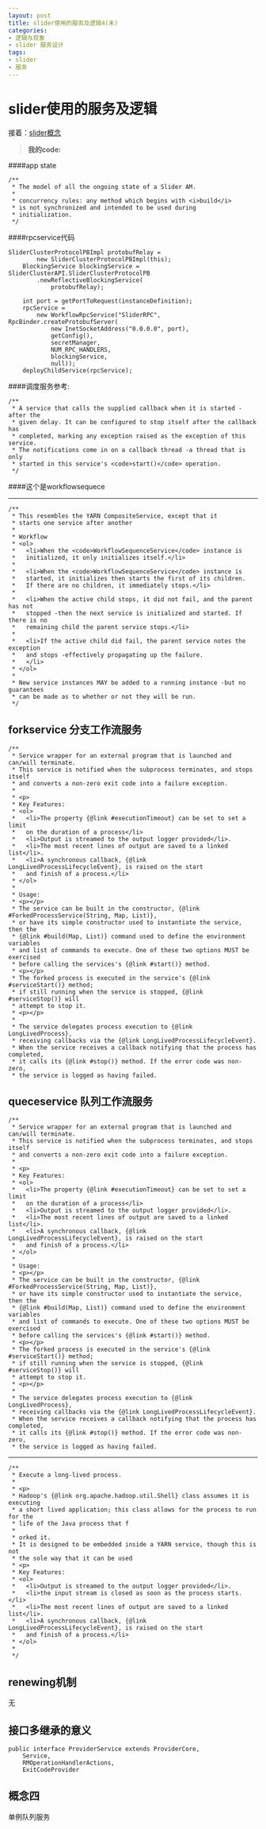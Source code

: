 ```yaml
---
layout: post
title: slider使用的服务及逻辑4(未)
categories:
- 逻辑与现象
- slider 服务设计
tags:
- slider
- 服务
---
```



<i class="icon-file"></i>slider使用的服务及逻辑
============

 
 接着：[slider概念](http://jayfans3.github.io/2015/03/slider_server/)

 > **我的code:**



####app state

	/**
	 * The model of all the ongoing state of a Slider AM.
	 *
	 * concurrency rules: any method which begins with <i>build</i>
	 * is not synchronized and intended to be used during
	 * initialization.
	 */

####rpcservice代码

	SliderClusterProtocolPBImpl protobufRelay =
	        new SliderClusterProtocolPBImpl(this);
	    BlockingService blockingService = SliderClusterAPI.SliderClusterProtocolPB
	        .newReflectiveBlockingService(
	            protobufRelay);
	
	    int port = getPortToRequest(instanceDefinition);
	    rpcService =
	        new WorkflowRpcService("SliderRPC", RpcBinder.createProtobufServer(
	            new InetSocketAddress("0.0.0.0", port),
	            getConfig(),
	            secretManager,
	            NUM_RPC_HANDLERS,
	            blockingService,
	            null));
	    deployChildService(rpcService);

####调度服务参考:

	/**
	 * A service that calls the supplied callback when it is started -after the 
	 * given delay. It can be configured to stop itself after the callback has
	 * completed, marking any exception raised as the exception of this service.
	 * The notifications come in on a callback thread -a thread that is only
	 * started in this service's <code>start()</code> operation.
	 */

####这个是workflowsequece

-----------------
	/**
	 * This resembles the YARN CompositeService, except that it
	 * starts one service after another
	 * 
	 * Workflow
	 * <ol>
	 *   <li>When the <code>WorkflowSequenceService</code> instance is
	 *   initialized, it only initializes itself.</li>
	 *   
	 *   <li>When the <code>WorkflowSequenceService</code> instance is
	 *   started, it initializes then starts the first of its children.
	 *   If there are no children, it immediately stops.</li>
	 *   
	 *   <li>When the active child stops, it did not fail, and the parent has not
	 *   stopped -then the next service is initialized and started. If there is no
	 *   remaining child the parent service stops.</li>
	 *   
	 *   <li>If the active child did fail, the parent service notes the exception
	 *   and stops -effectively propagating up the failure.
	 *   </li>
	 * </ol>
	 * 
	 * New service instances MAY be added to a running instance -but no guarantees
	 * can be made as to whether or not they will be run.
	 */




forkservice  分支工作流服务
----------------------

	/**
	 * Service wrapper for an external program that is launched and can/will terminate.
	 * This service is notified when the subprocess terminates, and stops itself 
	 * and converts a non-zero exit code into a failure exception.
	 * 
	 * <p>
	 * Key Features:
	 * <ol>
	 *   <li>The property {@link #executionTimeout} can be set to set a limit
	 *   on the duration of a process</li>
	 *   <li>Output is streamed to the output logger provided</li>.
	 *   <li>The most recent lines of output are saved to a linked list</li>.
	 *   <li>A synchronous callback, {@link LongLivedProcessLifecycleEvent}, is raised on the start
	 *   and finish of a process.</li>
	 * </ol>
	 *
	 * Usage:
	 * <p></p>
	 * The service can be built in the constructor, {@link #ForkedProcessService(String, Map, List)},
	 * or have its simple constructor used to instantiate the service, then the 
	 * {@link #build(Map, List)} command used to define the environment variables
	 * and list of commands to execute. One of these two options MUST be exercised
	 * before calling the services's {@link #start()} method.
	 * <p></p>
	 * The forked process is executed in the service's {@link #serviceStart()} method;
	 * if still running when the service is stopped, {@link #serviceStop()} will
	 * attempt to stop it.
	 * <p></p>
	 * 
	 * The service delegates process execution to {@link LongLivedProcess},
	 * receiving callbacks via the {@link LongLivedProcessLifecycleEvent}.
	 * When the service receives a callback notifying that the process has completed,
	 * it calls its {@link #stop()} method. If the error code was non-zero, 
	 * the service is logged as having failed.





queceservice 队列工作流服务
--------------------


	/**
	 * Service wrapper for an external program that is launched and can/will terminate.
	 * This service is notified when the subprocess terminates, and stops itself 
	 * and converts a non-zero exit code into a failure exception.
	 * 
	 * <p>
	 * Key Features:
	 * <ol>
	 *   <li>The property {@link #executionTimeout} can be set to set a limit
	 *   on the duration of a process</li>
	 *   <li>Output is streamed to the output logger provided</li>.
	 *   <li>The most recent lines of output are saved to a linked list</li>.
	 *   <li>A synchronous callback, {@link LongLivedProcessLifecycleEvent}, is raised on the start
	 *   and finish of a process.</li>
	 * </ol>
	 *
	 * Usage:
	 * <p></p>
	 * The service can be built in the constructor, {@link #ForkedProcessService(String, Map, List)},
	 * or have its simple constructor used to instantiate the service, then the 
	 * {@link #build(Map, List)} command used to define the environment variables
	 * and list of commands to execute. One of these two options MUST be exercised
	 * before calling the services's {@link #start()} method.
	 * <p></p>
	 * The forked process is executed in the service's {@link #serviceStart()} method;
	 * if still running when the service is stopped, {@link #serviceStop()} will
	 * attempt to stop it.
	 * <p></p>
	 * 
	 * The service delegates process execution to {@link LongLivedProcess},
	 * receiving callbacks via the {@link LongLivedProcessLifecycleEvent}.
	 * When the service receives a callback notifying that the process has completed,
	 * it calls its {@link #stop()} method. If the error code was non-zero, 
	 * the service is logged as having failed.



----------------

	/**
	 * Execute a long-lived process.
	 *
	 * <p>
	 * Hadoop's {@link org.apache.hadoop.util.Shell} class assumes it is executing
	 * a short lived application; this class allows for the process to run for the
	 * life of the Java process that f
	 * 
	 * orked it.
	 * It is designed to be embedded inside a YARN service, though this is not
	 * the sole way that it can be used
	 * <p>
	 * Key Features:
	 * <ol>
	 *   <li>Output is streamed to the output logger provided</li>.
	 *   <li>the input stream is closed as soon as the process starts.</li>
	 *   <li>The most recent lines of output are saved to a linked list</li>.
	 *   <li>A synchronous callback, {@link LongLivedProcessLifecycleEvent}, is raised on the start
	 *   and finish of a process.</li>
	 * </ol>
	 * 
	 */



renewing机制
------------
无



接口多继承的意义
----------
	public interface ProviderService extends ProviderCore,
	    Service,
	    RMOperationHandlerActions,
	    ExitCodeProvider 



概念四
----------

单例队列服务